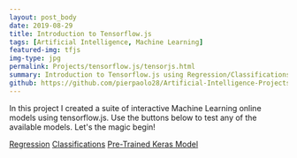 ```yaml
---
layout: post_body
date: 2019-08-29
title: Introduction to Tensorflow.js
tags: [Artificial Intelligence, Machine Learning]
featured-img: tfjs
img-type: jpg
permalink: Projects/tensorflow.js/tensorjs.html
summary: Introduction to Tensorflow.js using Regression/Classifications and Pre-trained Keras models.
github: https://github.com/pierpaolo28/Artificial-Intelligence-Projects/tree/master/Google%20AI%20tools/tensorflow.js
---
```


In this project I created a suite of interactive Machine Learning online models using tensorflow.js. Use the buttons below to test any of the available models. Let's the magic begin!

<a href="regression.html" class="btn">Regression</a>
<a href="classification.html" class="btn">Classifications</a>
<a href="pretrained.html" class="btn">Pre-Trained Keras Model</a>
